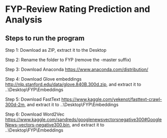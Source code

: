 # FYP-Review Rating Prediction and Analysis

## Steps to run the program

Step 1: Download as ZIP, extract it to the Desktop

Step 2: Rename the folder to FYP (remove the -master suffix)

Step 3: Download Anaconda https://www.anaconda.com/distribution/

Step 4: Download Glove embeddings http://nlp.stanford.edu/data/glove.840B.300d.zip, and extract it to ..\Desktop\FYP\Embeddings

Step 5: Download FastText https://www.kaggle.com/yekenot/fasttext-crawl-300d-2m, and extract it to ..\Desktop\FYP\Embeddings

Step 6: Download Word2Vec https://www.kaggle.com/sandreds/googlenewsvectorsnegative300#GoogleNews-vectors-negative300.bin, and extract it to ..\Desktop\FYP\Embeddings

